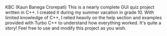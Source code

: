 KBC (Kaun Banega Crorepati)
This is a nearly complete GUI quiz project written in C++. I created it during my summer vacation in grade 10. With limited knowledge of C++, I relied heavily on the help section and examples provided with Turbo C++ to understand how everything worked. It's quite a story! Feel free to use and modify this project as you wish.
